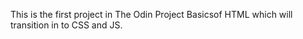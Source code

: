 This is the first project in The Odin Project 
Basicsof HTML which will transition in to CSS and JS.